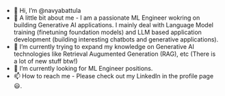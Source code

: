- 👋 Hi, I’m @navyabattula
- 👀 A little bit about me - I am a passionate ML Engineer wokring on building Generative AI applications. I mainly deal with Language Model training (finetuning foundation models) and LLM based application development (building interesting chatbots and generative applications). 
- 🌱 I’m currently trying to expand my knowledge on Generative AI technologies like Retrieval Augumented Generation (RAG), etc (There is a lot of new stuff btw!)
- 🔎 I’m currently looking for ML Engineer positions. 
- 📫 How to reach me - Please check out my LinkedIn in the profile page 😃. 

<!---
navyabattula/navyabattula is a ✨ special ✨ repository because its `README.md` (this file) appears on your GitHub profile.
You can click the Preview link to take a look at your changes.
--->

